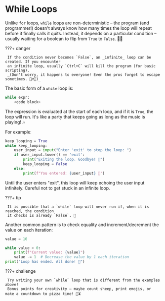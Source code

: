 # While Loops

Unlike `for` loops, `while` loops are non-deterministic – the program (and programmer!) doesn't
always know how many times the loop will repeat before it finally calls it quits. Instead, it
depends on a particular condition – usually waiting for a boolean to flip from `True` to
`False`. 🕵️‍♂️

???+ danger

     If the condition never becomes `False`, an _infinite_ loop can be created. If you encounter
     an infinite loop, usually `Ctrl+C` will kill the program (for basic scripting).
     _(Don't worry, it happens to everyone! Even the pros forget to escape sometimes. 🏃‍♂️💨)_

The basic form of a `while` loop is:

```python
while expr:
    <code block>
```

The expression is evaluated at the start of each loop, and if it is `True`, the loop will run.
It's like a party that keeps going as long as the music is playing! 🎶

For example:

```python
keep_looping = True
while keep_looping:
    user_input = input("Enter 'exit' to stop the loop: ")
    if user_input.lower() == 'exit':
        print("Exiting the loop. Goodbye! 👋")
        keep_looping = False
    else:
        print(f"You entered: {user_input} 🤖")
```

Until the user enters "exit", this loop will keep echoing the user input infinitely.
Careful not to get stuck in an infinite loop.

???+ tip

     It is possible that a `while` loop will never run if, when it is reached, the condition
     it checks is already `False`. 🚫

Another common pattern is to check equality and increment/decrement the value on each iteration:

```python
value = 10

while value > 0:
    print(f"Current value: {value}")
    value -= 1  # Decrease the value by 1 each iteration
print("Loop has ended. All done! 🏁")
```

???+ challenge

     Try writing your own `while` loop that is different from the examples above!
     Bonus points for creativity – maybe count sheep, print emojis, or make a countdown to pizza time! 🍕⏳